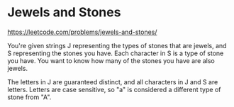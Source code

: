# Jewels and Stones

https://leetcode.com/problems/jewels-and-stones/

You're given strings J representing the types of stones that are jewels, 
and S representing the stones you have.  Each character in S is a type of 
stone you have.  You want to know how many of the stones you have are also 
jewels.

The letters in J are guaranteed distinct, and all characters in J and S are 
letters. Letters are case sensitive, so "a" is considered a different type 
of stone from "A".